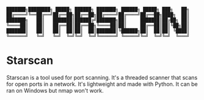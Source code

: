 ```
███████╗████████╗ █████╗ ██████╗ ███████╗ ██████╗ █████╗ ███╗   ██╗            
██╔════╝╚══██╔══╝██╔══██╗██╔══██╗██╔════╝██╔════╝██╔══██╗████╗  ██║            
███████╗   ██║   ███████║██████╔╝███████╗██║     ███████║██╔██╗ ██║            
╚════██║   ██║   ██╔══██║██╔══██╗╚════██║██║     ██╔══██║██║╚██╗██║            
███████║   ██║   ██║  ██║██║  ██║███████║╚██████╗██║  ██║██║ ╚████║            
╚══════╝   ╚═╝   ╚═╝  ╚═╝╚═╝  ╚═╝╚══════╝ ╚═════╝╚═╝  ╚═╝╚═╝  ╚═══╝
```
# Starscan
Starscan is a tool used for port scanning. It's a threaded scanner
that scans for open ports in a network. It's lightweight and made
with Python.
It can be ran on Windows but nmap won't work.
